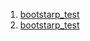 1. [bootstarp_test](https://smartrector.github.io/2024webapp/01html/02bootstrap/index.html)
1. [bootstarp_test](https://smartrector.github.io/2024webapp/01html/02bootstrap/index.html)